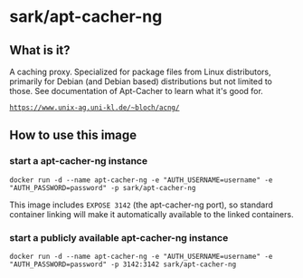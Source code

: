 # sark/apt-cacher-ng

## What is it?

A caching proxy. Specialized for package files from Linux distributors, primarily for Debian (and Debian based) distributions but not limited to those. See documentation of Apt-Cacher to learn what it's good for.

[`https://www.unix-ag.uni-kl.de/~bloch/acng/`](/https://www.unix-ag.uni-kl.de/~bloch/acng/)

## How to use this image

### start a apt-cacher-ng instance

```
docker run -d --name apt-cacher-ng -e "AUTH_USERNAME=username" -e "AUTH_PASSWORD=password" -p sark/apt-cacher-ng 
```
This image includes `EXPOSE 3142` (the apt-cacher-ng port), so standard container linking will make it automatically available to the linked containers.

### start a publicly available apt-cacher-ng instance

```
docker run -d --name apt-cacher-ng -e "AUTH_USERNAME=username" -e "AUTH_PASSWORD=password" -p 3142:3142 sark/apt-cacher-ng 
```